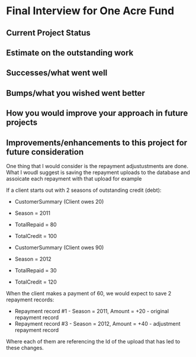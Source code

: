 # Final Interview for One Acre Fund


## Current Project Status



## Estimate on the outstanding work


## Successes/what went well

## Bumps/what you wished went better

## How you would improve your approach in future projects

## Improvements/enhancements to this project for future consideration
One thing that I would consider is the repayment adjustustments are done. What I woudl suggest is saving the repayment uploads to the database and assoicate each repayment with that upload for example 

If a client starts out with 2 seasons of outstanding credit (debt):

-	CustomerSummary (Client owes 20)
-	Season = 2011
-	TotalRepaid = 80
-	TotalCredit = 100

-	CustomerSummary (Client owes 90)
-	Season = 2012
-	TotalRepaid = 30
-	TotalCredit = 120

When the client makes a payment of 60, we would expect to save 2 repayment records:

-	Repayment record #1 - Season = 2011, Amount = +20 - original repayment record
-	Repayment record #3 - Season = 2012, Amount = +40 - adjustment repayment record

Where each of them are referencing the Id of the upload that has led to these changes.

